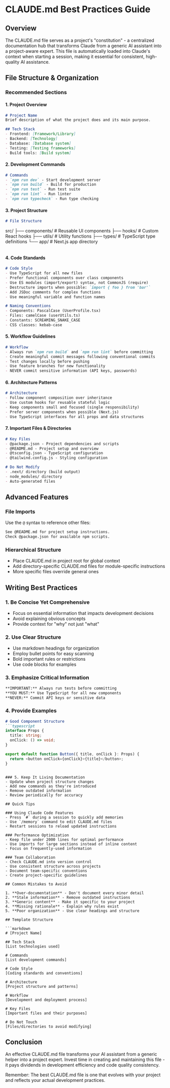 # CLAUDE.md Best Practices Guide

## Overview

The CLAUDE.md file serves as a project's "constitution" - a centralized documentation hub that transforms Claude from a generic AI assistant into a project-aware expert. This file is automatically loaded into Claude's context when starting a session, making it essential for consistent, high-quality AI assistance.

## File Structure & Organization

### Recommended Sections

#### 1. Project Overview
```markdown
# Project Name
Brief description of what the project does and its main purpose.

## Tech Stack
- Frontend: [Framework/Library]
- Backend: [Technology]
- Database: [Database system]
- Testing: [Testing frameworks]
- Build tools: [Build system]
```

#### 2. Development Commands
```markdown
# Commands
- `npm run dev` - Start development server
- `npm run build` - Build for production
- `npm run test` - Run test suite
- `npm run lint` - Run linter
- `npm run typecheck` - Run type checking
```

#### 3. Project Structure
```markdown
# File Structure
```
src/
├── components/     # Reusable UI components
├── hooks/         # Custom React hooks
├── utils/         # Utility functions
├── types/         # TypeScript type definitions
└── app/           # Next.js app directory
```
```

#### 4. Code Standards
```markdown
# Code Style
- Use TypeScript for all new files
- Prefer functional components over class components
- Use ES modules (import/export) syntax, not CommonJS (require)
- Destructure imports when possible: `import { foo } from 'bar'`
- Add JSDoc comments for complex functions
- Use meaningful variable and function names

# Naming Conventions
- Components: PascalCase (UserProfile.tsx)
- Files: camelCase (userUtils.ts)
- Constants: SCREAMING_SNAKE_CASE
- CSS classes: kebab-case
```

#### 5. Workflow Guidelines
```markdown
# Workflow
- Always run `npm run build` and `npm run lint` before committing
- Create meaningful commit messages following conventional commits
- Test changes locally before pushing
- Use feature branches for new functionality
- NEVER commit sensitive information (API keys, passwords)
```

#### 6. Architecture Patterns
```markdown
# Architecture
- Follow component composition over inheritance
- Use custom hooks for reusable stateful logic
- Keep components small and focused (single responsibility)
- Prefer server components when possible (Next.js)
- Use TypeScript interfaces for all props and data structures
```

#### 7. Important Files & Directories
```markdown
# Key Files
- @package.json - Project dependencies and scripts
- @README.md - Project setup and overview
- @tsconfig.json - TypeScript configuration
- @tailwind.config.js - Styling configuration

# Do Not Modify
- .next/ directory (build output)
- node_modules/ directory
- Auto-generated files
```

## Advanced Features

### File Imports
Use the `@` syntax to reference other files:
```markdown
See @README.md for project setup instructions.
Check @package.json for available npm scripts.
```

### Hierarchical Structure
- Place CLAUDE.md in project root for global context
- Add directory-specific CLAUDE.md files for module-specific instructions
- More specific files override general ones

## Writing Best Practices

### 1. Be Concise Yet Comprehensive
- Focus on essential information that impacts development decisions
- Avoid explaining obvious concepts
- Provide context for "why" not just "what"

### 2. Use Clear Structure
- Use markdown headings for organization
- Employ bullet points for easy scanning
- Bold important rules or restrictions
- Use code blocks for examples

### 3. Emphasize Critical Information
```markdown
**IMPORTANT:** Always run tests before committing
**YOU MUST:** Use TypeScript for all new components
**NEVER:** Commit API keys or sensitive data
```

### 4. Provide Examples
```markdown
# Good Component Structure
```typescript
interface Props {
  title: string;
  onClick: () => void;
}

export default function Button({ title, onClick }: Props) {
  return <button onClick={onClick}>{title}</button>;
}
```
```

### 5. Keep It Living Documentation
- Update when project structure changes
- Add new commands as they're introduced
- Remove outdated information
- Review periodically for accuracy

## Quick Tips

### Using Claude Code Features
- Press `#` during a session to quickly add memories
- Use `/memory` command to edit CLAUDE.md files
- Restart sessions to reload updated instructions

### Performance Optimization
- Keep file under 2000 lines for optimal performance
- Use imports for large sections instead of inline content
- Focus on frequently-used information

### Team Collaboration
- Check CLAUDE.md into version control
- Use consistent structure across projects
- Document team-specific conventions
- Create project-specific guidelines

## Common Mistakes to Avoid

1. **Over-documentation** - Don't document every minor detail
2. **Stale information** - Remove outdated instructions
3. **Generic content** - Make it specific to your project
4. **Missing rationale** - Explain why rules exist
5. **Poor organization** - Use clear headings and structure

## Template Structure

```markdown
# [Project Name]

## Tech Stack
[List technologies used]

# Commands
[List development commands]

# Code Style
[Coding standards and conventions]

# Architecture
[Project structure and patterns]

# Workflow
[Development and deployment process]

# Key Files
[Important files and their purposes]

# Do Not Touch
[Files/directories to avoid modifying]
```

## Conclusion

An effective CLAUDE.md file transforms your AI assistant from a generic helper into a project expert. Invest time in creating and maintaining this file - it pays dividends in development efficiency and code quality consistency.

Remember: The best CLAUDE.md file is one that evolves with your project and reflects your actual development practices.